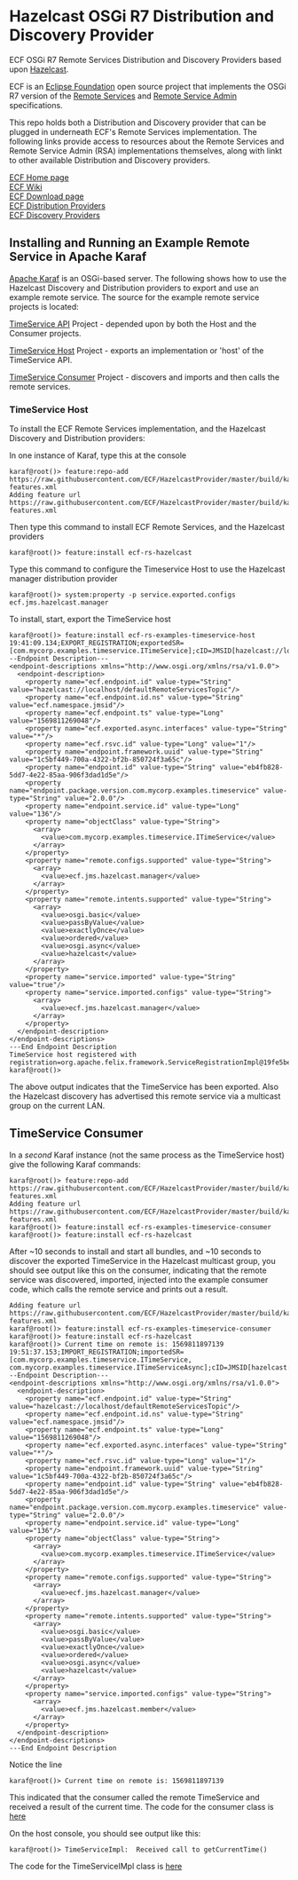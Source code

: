 # Hazelcast OSGi R7 Distribution and Discovery Provider

ECF OSGi R7 Remote Services Distribution and Discovery Providers based upon [Hazelcast](http://www.hazelcast.com).

ECF is an [Eclipse Foundation](http://www.eclipse.org) open source project that implements the OSGi R7 version of the [Remote Services](https://osgi.org/specification/osgi.cmpn/7.0.0/service.remoteservices.html) and [Remote Service Admin](https://osgi.org/specification/osgi.cmpn/7.0.0/service.remoteserviceadmin.html) specifications. 

This repo holds both a Distribution and Discovery provider that can be plugged in underneath ECF's Remote Services implementation.  The following links provide access to resources about the Remote Services and Remote Service Admin (RSA) implementations themselves, along with linkt to other available Distribution and Discovery providers.

[ECF Home page](http://www.eclipse.org/ecf)<br>
[ECF Wiki](https://wiki.eclipse.org/ECF)<br>
[ECF Download page](http://www.eclipse.org/ecf/downloads.php)<br>
[ECF Distribution Providers](https://wiki.eclipse.org/Distribution_Providers)<br>
[ECF Discovery Providers](https://wiki.eclipse.org/Discovery_Providers) 

## Installing and Running an Example Remote Service in Apache Karaf

[Apache Karaf](http://karaf.apache.org) is an OSGi-based server.   The following shows how to use the Hazelcast Discovery and Distribution providers to export and use an example remote service.   The source for the example remote service projects is located:

[TimeService API](https://git.eclipse.org/c/ecf/org.eclipse.ecf.git/tree/examples/bundles/com.mycorp.examples.timeservice.async) Project - depended upon by both the Host and the Consumer projects.  

[TimeService Host](https://git.eclipse.org/c/ecf/org.eclipse.ecf.git/tree/examples/bundles/com.mycorp.examples.timeservice.host) Project - exports an implementation or 'host' of the TimeService API.

[TimeService Consumer](https://git.eclipse.org/c/ecf/org.eclipse.ecf.git/tree/examples/bundles/com.mycorp.examples.timeservice.consumer.ds.async) Project - discovers and imports and then calls the remote services.

### TimeService Host

To install the ECF Remote Services implementation, and the Hazelcast Discovery and Distribution providers:

In one instance of Karaf, type this at the console

    karaf@root()> feature:repo-add https://raw.githubusercontent.com/ECF/HazelcastProvider/master/build/karaf-features.xml
    Adding feature url https://raw.githubusercontent.com/ECF/HazelcastProvider/master/build/karaf-features.xml
    
Then type this command to install ECF Remote Services, and the Hazelcast providers

    karaf@root()> feature:install ecf-rs-hazelcast

Type this command to configure the Timeservice Host to use the Hazelcast manager distribution provider

    karaf@root()> system:property -p service.exported.configs ecf.jms.hazelcast.manager
    
To install, start, export the TimeService host 

```feature:install ecf-rs-examples-timeservice-host 
karaf@root()> feature:install ecf-rs-examples-timeservice-host
19:41:09.134;EXPORT_REGISTRATION;exportedSR=[com.mycorp.examples.timeservice.ITimeService];cID=JMSID[hazelcast://localhost/defaultRemoteServicesTopic];rsId=1
--Endpoint Description---
<endpoint-descriptions xmlns="http://www.osgi.org/xmlns/rsa/v1.0.0">
  <endpoint-description>
    <property name="ecf.endpoint.id" value-type="String" value="hazelcast://localhost/defaultRemoteServicesTopic"/>
    <property name="ecf.endpoint.id.ns" value-type="String" value="ecf.namespace.jmsid"/>
    <property name="ecf.endpoint.ts" value-type="Long" value="1569811269048"/>
    <property name="ecf.exported.async.interfaces" value-type="String" value="*"/>
    <property name="ecf.rsvc.id" value-type="Long" value="1"/>
    <property name="endpoint.framework.uuid" value-type="String" value="1c5bf449-700a-4322-bf2b-850724f3a65c"/>
    <property name="endpoint.id" value-type="String" value="eb4fb828-5dd7-4e22-85aa-906f3dad1d5e"/>
    <property name="endpoint.package.version.com.mycorp.examples.timeservice" value-type="String" value="2.0.0"/>
    <property name="endpoint.service.id" value-type="Long" value="136"/>
    <property name="objectClass" value-type="String">
      <array>
        <value>com.mycorp.examples.timeservice.ITimeService</value>
      </array>
    </property>
    <property name="remote.configs.supported" value-type="String">
      <array>
        <value>ecf.jms.hazelcast.manager</value>
      </array>
    </property>
    <property name="remote.intents.supported" value-type="String">
      <array>
        <value>osgi.basic</value>
        <value>passByValue</value>
        <value>exactlyOnce</value>
        <value>ordered</value>
        <value>osgi.async</value>
        <value>hazelcast</value>
      </array>
    </property>
    <property name="service.imported" value-type="String" value="true"/>
    <property name="service.imported.configs" value-type="String">
      <array>
        <value>ecf.jms.hazelcast.manager</value>
      </array>
    </property>
  </endpoint-description>
</endpoint-descriptions>
---End Endpoint Description
TimeService host registered with registration=org.apache.felix.framework.ServiceRegistrationImpl@19fe5be4
karaf@root()>     
```
The above output indicates that the TimeService has been exported.  Also the Hazelcast discovery has advertised this remote service via a multicast group on the current LAN.

## TimeService Consumer

In a *second* Karaf instance (not the same process as the TimeService host) give the following Karaf commands:

    karaf@root()> feature:repo-add https://raw.githubusercontent.com/ECF/HazelcastProvider/master/build/karaf-features.xml
    Adding feature url https://raw.githubusercontent.com/ECF/HazelcastProvider/master/build/karaf-features.xml
    karaf@root()> feature:install ecf-rs-examples-timeservice-consumer
    karaf@root()> feature:install ecf-rs-hazelcast

After ~10 seconds to install and start all bundles, and ~10 seconds to discover the exported TimeService in the Hazelcast multicast group, you should see output like this on the consumer, indicating that the remote service was discovered, imported, injected into the example consumer code, which calls the remote service and prints out a result.

```karaf@root()> feature:repo-add https://raw.githubusercontent.com/ECF/HazelcastProvider/master/build/karaf-features.xml
Adding feature url https://raw.githubusercontent.com/ECF/HazelcastProvider/master/build/karaf-features.xml
karaf@root()> feature:install ecf-rs-examples-timeservice-consumer
karaf@root()> feature:install ecf-rs-hazelcast
karaf@root()> Current time on remote is: 1569811897139
19:51:37.153;IMPORT_REGISTRATION;importedSR=[com.mycorp.examples.timeservice.ITimeService, com.mycorp.examples.timeservice.ITimeServiceAsync];cID=JMSID[hazelcast://localhost/defaultRemoteServicesTopic];rsId=1
--Endpoint Description---
<endpoint-descriptions xmlns="http://www.osgi.org/xmlns/rsa/v1.0.0">
  <endpoint-description>
    <property name="ecf.endpoint.id" value-type="String" value="hazelcast://localhost/defaultRemoteServicesTopic"/>
    <property name="ecf.endpoint.id.ns" value-type="String" value="ecf.namespace.jmsid"/>
    <property name="ecf.endpoint.ts" value-type="Long" value="1569811269048"/>
    <property name="ecf.exported.async.interfaces" value-type="String" value="*"/>
    <property name="ecf.rsvc.id" value-type="Long" value="1"/>
    <property name="endpoint.framework.uuid" value-type="String" value="1c5bf449-700a-4322-bf2b-850724f3a65c"/>
    <property name="endpoint.id" value-type="String" value="eb4fb828-5dd7-4e22-85aa-906f3dad1d5e"/>
    <property name="endpoint.package.version.com.mycorp.examples.timeservice" value-type="String" value="2.0.0"/>
    <property name="endpoint.service.id" value-type="Long" value="136"/>
    <property name="objectClass" value-type="String">
      <array>
        <value>com.mycorp.examples.timeservice.ITimeService</value>
      </array>
    </property>
    <property name="remote.configs.supported" value-type="String">
      <array>
        <value>ecf.jms.hazelcast.manager</value>
      </array>
    </property>
    <property name="remote.intents.supported" value-type="String">
      <array>
        <value>osgi.basic</value>
        <value>passByValue</value>
        <value>exactlyOnce</value>
        <value>ordered</value>
        <value>osgi.async</value>
        <value>hazelcast</value>
      </array>
    </property>
    <property name="service.imported.configs" value-type="String">
      <array>
        <value>ecf.jms.hazelcast.member</value>
      </array>
    </property>
  </endpoint-description>
</endpoint-descriptions>
---End Endpoint Description
```

Notice the line

    karaf@root()> Current time on remote is: 1569811897139

This indicated that the consumer called the remote TimeService and received a result of the current time.  The code for the consumer class is [here](https://git.eclipse.org/c/ecf/org.eclipse.ecf.git/tree/examples/bundles/com.mycorp.examples.timeservice.consumer.ds/src/com/mycorp/examples/timeservice/consumer/ds/TimeServiceComponent.java#n21)

On the host console, you should see output like this:

    karaf@root()> TimeServiceImpl:  Received call to getCurrentTime()
   
The code for the TimeServiceIMpl class is [here](https://git.eclipse.org/c/ecf/org.eclipse.ecf.git/tree/examples/bundles/com.mycorp.examples.timeservice.host/src/com/mycorp/examples/timeservice/host/TimeServiceImpl.java#n18)


